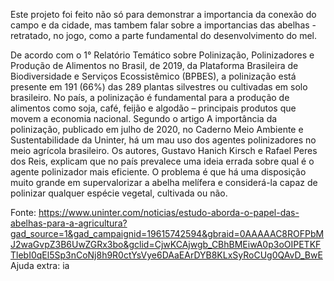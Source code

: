 Este projeto foi feito não só para demonstrar a importancia da conexão do campo e da cidade, mas tambem falar sobre a importancias das abelhas - retratado, no jogo, como a parte fundamental do desenvolvimento do mel.

De acordo com o 1° Relatório Temático sobre Polinização, Polinizadores e Produção de Alimentos no Brasil, de 2019, da Plataforma Brasileira de Biodiversidade e Serviços Ecossistêmico (BPBES), a polinização está presente em 191 (66%) das 289 plantas silvestres ou cultivadas em solo brasileiro.
No país, a polinização é fundamental para a produção de alimentos como soja, café, feijão e algodão – principais produtos que movem a economia nacional.
Segundo o artigo A importância da polinização, publicado em julho de 2020, no Caderno Meio Ambiente e Sustentabilidade da Uninter, há um mau uso dos agentes polinizadores no meio agrícola brasileiro. Os autores, Gustavo Hanich Kirsch e Rafael Peres dos Reis, explicam que no país prevalece uma ideia errada sobre qual é o agente polinizador mais eficiente. 
O problema é que há uma disposição muito grande em supervalorizar a abelha melífera e considerá-la capaz de polinizar qualquer espécie vegetal, cultivada ou não.

Fonte: https://www.uninter.com/noticias/estudo-aborda-o-papel-das-abelhas-para-a-agricultura?gad_source=1&gad_campaignid=19615742594&gbraid=0AAAAAC8ROFPbMJ2waGvpZ3B6UwZGRx3bo&gclid=CjwKCAjwgb_CBhBMEiwA0p3oOIPETKFTlebI0qEl5Sp3nCoNj8h9R0ctYsVye6DAaEArDYB8KLxSyRoCUg0QAvD_BwE
Ajuda extra: ia
